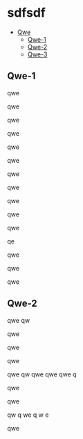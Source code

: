 # sdfsdf

* [Qwe](#qwe)
    * [Qwe-1](#qwe-1)
    * [Qwe-2](#qwe-2)
    * [Qwe-3](#qwe-3)

## Qwe-1

qwe

qwe

qwe

qwe

qwe

qwe

qwe

qwe

qwe

qwe


qwe

qe

qwe

qwe

qwe

## Qwe-2

qwe
qw

qwe

qwe

qwe

qwe
qw
qwe
qwe
qwe
q



qwe

qwe

qw
q
we
q
w
e


qwe
